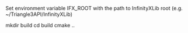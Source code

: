 Set environment variable IFX_ROOT with the path to InfinityXLib root (e.g. ~/Triangle3API/InfinityXLib)

mkdir build
cd build
cmake ..